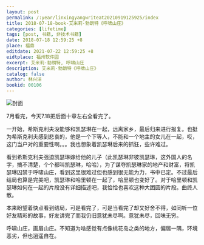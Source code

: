 ```yaml
---
layout: post
permalink: /:year/linxingyangwriteat20210919125925/index
title: 2018-07-18-book-艾米莉·勃朗特《呼啸山庄》
categories: [lifetime]
tags: [post, 书籍, 非技术书籍]
date: 2018-07-18 12:59:25 +8
place: 福鼎
editdate: 2021-07-22 12:59:25 +8
eidtplace: 福州软件园
excerpt: 艾米莉·勃朗特, 呼啸山庄
description: 艾米莉·勃朗特《呼啸山庄》
catalog: false
author: 林兴洋
bookid: 00106
---
```


![封面](https://gitee.com/linxingyang/at-2020-10-02-image/raw/master/image/T-talks/image/2018/books/hxsz.jpg)

7月看完，今天7.18把后面十章左右全看完了。

一开始，希斯克利夫没能够和凯瑟琳在一起，远离家乡，最后归来进行报复。也挺为希斯克利夫感到悲哀的，他是一个下等人，不能和一个地主的女儿在一起，哎，这门当户对的重要性啊。。。我也想象着凯瑟琳后来的抓狂，些许难过。

看到希斯克利夫强迫凯瑟琳嫁给他的儿子（此凯瑟琳非彼凯瑟琳，这外国人的名字，搞不清楚，个个都叫凯瑟琳，哈哈），为了谋夺凯瑟琳家的地产和财富，将凯瑟琳囚禁于呼啸山庄，看到这里很难过但也感到很无能为力，书中已定。不过最后结局也算是完美吧，凯瑟琳和哈里顿在一起了，哈里顿也变好了。对于哈里顿和凯瑟琳如何在一起的片段没有详细描述吧，我恰恰也喜欢这种大团圆的片段。曲终人散。

本来盼望着快点看到结局，可是看完了，可是当看完了却又好舍不得，如同听一位好友精彩的故事，好友讲完了而我仍旧意犹未尽啊。意犹未尽，回味无穷。

呼啸山庄，画眉山庄。不知道为啥感觉有点像桃花岛之类的地方，偏居一隅，环境恶劣，但也逍遥自在。
